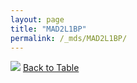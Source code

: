 ```yaml
---
layout: page
title: "MAD2L1BP"
permalink: /_mds/MAD2L1BP/
---
```


![](../../alns_9.28.22/aln_5HSAA061393_0.972.png?raw=true
)
[Back to Table](../../display)
